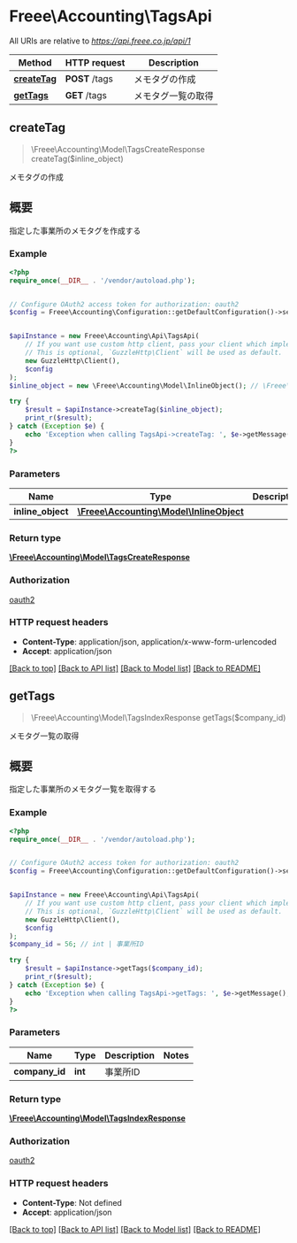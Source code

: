 # Freee\Accounting\TagsApi

All URIs are relative to *https://api.freee.co.jp/api/1*

Method | HTTP request | Description
------------- | ------------- | -------------
[**createTag**](TagsApi.md#createTag) | **POST** /tags | メモタグの作成
[**getTags**](TagsApi.md#getTags) | **GET** /tags | メモタグ一覧の取得



## createTag

> \Freee\Accounting\Model\TagsCreateResponse createTag($inline_object)

メモタグの作成

<h2 id=\"\">概要</h2>  <p>指定した事業所のメモタグを作成する</p>

### Example

```php
<?php
require_once(__DIR__ . '/vendor/autoload.php');


// Configure OAuth2 access token for authorization: oauth2
$config = Freee\Accounting\Configuration::getDefaultConfiguration()->setAccessToken('YOUR_ACCESS_TOKEN');


$apiInstance = new Freee\Accounting\Api\TagsApi(
    // If you want use custom http client, pass your client which implements `GuzzleHttp\ClientInterface`.
    // This is optional, `GuzzleHttp\Client` will be used as default.
    new GuzzleHttp\Client(),
    $config
);
$inline_object = new \Freee\Accounting\Model\InlineObject(); // \Freee\Accounting\Model\InlineObject | 

try {
    $result = $apiInstance->createTag($inline_object);
    print_r($result);
} catch (Exception $e) {
    echo 'Exception when calling TagsApi->createTag: ', $e->getMessage(), PHP_EOL;
}
?>
```

### Parameters


Name | Type | Description  | Notes
------------- | ------------- | ------------- | -------------
 **inline_object** | [**\Freee\Accounting\Model\InlineObject**](../Model/InlineObject.md)|  |

### Return type

[**\Freee\Accounting\Model\TagsCreateResponse**](../Model/TagsCreateResponse.md)

### Authorization

[oauth2](../../README.md#oauth2)

### HTTP request headers

- **Content-Type**: application/json, application/x-www-form-urlencoded
- **Accept**: application/json

[[Back to top]](#) [[Back to API list]](../../README.md#documentation-for-api-endpoints)
[[Back to Model list]](../../README.md#documentation-for-models)
[[Back to README]](../../README.md)


## getTags

> \Freee\Accounting\Model\TagsIndexResponse getTags($company_id)

メモタグ一覧の取得

<h2 id=\"\">概要</h2>  <p>指定した事業所のメモタグ一覧を取得する</p>

### Example

```php
<?php
require_once(__DIR__ . '/vendor/autoload.php');


// Configure OAuth2 access token for authorization: oauth2
$config = Freee\Accounting\Configuration::getDefaultConfiguration()->setAccessToken('YOUR_ACCESS_TOKEN');


$apiInstance = new Freee\Accounting\Api\TagsApi(
    // If you want use custom http client, pass your client which implements `GuzzleHttp\ClientInterface`.
    // This is optional, `GuzzleHttp\Client` will be used as default.
    new GuzzleHttp\Client(),
    $config
);
$company_id = 56; // int | 事業所ID

try {
    $result = $apiInstance->getTags($company_id);
    print_r($result);
} catch (Exception $e) {
    echo 'Exception when calling TagsApi->getTags: ', $e->getMessage(), PHP_EOL;
}
?>
```

### Parameters


Name | Type | Description  | Notes
------------- | ------------- | ------------- | -------------
 **company_id** | **int**| 事業所ID |

### Return type

[**\Freee\Accounting\Model\TagsIndexResponse**](../Model/TagsIndexResponse.md)

### Authorization

[oauth2](../../README.md#oauth2)

### HTTP request headers

- **Content-Type**: Not defined
- **Accept**: application/json

[[Back to top]](#) [[Back to API list]](../../README.md#documentation-for-api-endpoints)
[[Back to Model list]](../../README.md#documentation-for-models)
[[Back to README]](../../README.md)

